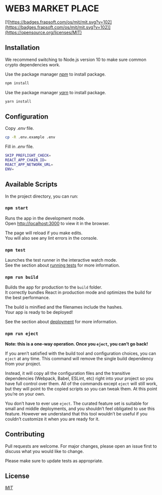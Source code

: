 # WEB3 MARKET PLACE <!-- omit in toc -->

[![https://badges.frapsoft.com/os/mit/mit.svg?v=102](https://badges.frapsoft.com/os/mit/mit.svg?v=102)](https://opensource.org/licenses/MIT)

## Installation

We recommend switching to Node.js version 10 to make sure common crypto dependencies work.

Use the package manager _[npm](https://nodejs.org/en/download/)_ to install package.

```bash
npm install
```

Use the package manager _[yarn](https://yarnpkg.com/getting-started/install)_ to install package.

```bash
yarn install
```

## Configuration

Copy _.env_ file.

```bash
cp -R .env.example .env
```

Fill in _.env_ file.

```bash
SKIP_PREFLIGHT_CHECK=
REACT_APP_CHAIN_ID=
REACT_APP_NETWORK_URL=
ENV=
```

## Available Scripts

In the project directory, you can run:

### `npm start`

Runs the app in the development mode.<br>
Open [http://localhost:3000](http://localhost:3000) to view it in the browser.

The page will reload if you make edits.<br>
You will also see any lint errors in the console.

### `npm test`

Launches the test runner in the interactive watch mode.<br>
See the section about [running tests](#running-tests) for more information.

### `npm run build`

Builds the app for production to the `build` folder.<br>
It correctly bundles React in production mode and optimizes the build for the best performance.

The build is minified and the filenames include the hashes.<br>
Your app is ready to be deployed!

See the section about [deployment](#deployment) for more information.

### `npm run eject`

**Note: this is a one-way operation. Once you `eject`, you can’t go back!**

If you aren’t satisfied with the build tool and configuration choices, you can `eject` at any time. This command will remove the single build dependency from your project.

Instead, it will copy all the configuration files and the transitive dependencies (Webpack, Babel, ESLint, etc) right into your project so you have full control over them. All of the commands except `eject` will still work, but they will point to the copied scripts so you can tweak them. At this point you’re on your own.

You don’t have to ever use `eject`. The curated feature set is suitable for small and middle deployments, and you shouldn’t feel obligated to use this feature. However we understand that this tool wouldn’t be useful if you couldn’t customize it when you are ready for it.

## Contributing

Pull requests are welcome. For major changes, please open an issue first to discuss what you would like to change.

Please make sure to update tests as appropriate.

## License

_[MIT](https://spdx.org/licenses/MIT.html)_
